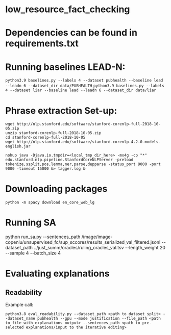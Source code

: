 # low_resource_fact_checking

# Dependencies can be found in requirements.txt

# Running baselines LEAD-N:
```python3.9 baselines.py --labels 4 --dataset pubhealth --baseline lead --leadn 6 --dataset_dir data/PUBHEALTH```
```python3.9 baselines.py --labels 4 --dataset liar --baseline lead --leadn 6 --dataset_dir data/liar```

# Phrase extraction Set-up:
```
wget http://nlp.stanford.edu/software/stanford-corenlp-full-2018-10-05.zip
unzip stanford-corenlp-full-2018-10-05.zip
cd stanford-corenlp-full-2018-10-05
wget http://nlp.stanford.edu/software/stanford-corenlp-4.2.0-models-english.jar

nohup java -Djava.io.tmpdir=<local_tmp_dir_here> -mx4g -cp "*" edu.stanford.nlp.pipeline.StanfordCoreNLPServer -preload tokenize,ssplit,pos,lemma,ner,parse,depparse -status_port 9000 -port 9000 -timeout 15000 &> tagger.log &
```

# Downloading packages
```
python -m spacy download en_core_web_lg
```

# Running SA
python run_sa.py --sentences_path /image/image-copenlu/unsupervised_fc/sup_sccores/results_serialized_val_filtered.jsonl --dataset_path ../just_summ/oracles/ruling_oracles_val.tsv --length_weight 20 --sample 4 --batch_size 4

# Evaluating explanations

## Readability
Example call:
```
python3.8 eval_readability.py --dataset_path <path to dataset split> --dataset_name pubhealth --gpu --mode justification --file_path <path to file with explanations output> --sentences_path <path to pre-selected explanations/input to the iterative editing>
```